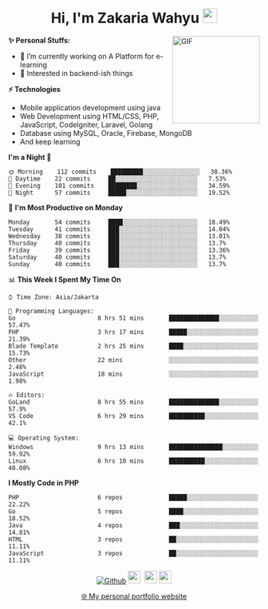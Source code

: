 <h1 align="center">Hi, I'm Zakaria Wahyu <img src="https://github.com/TheDudeThatCode/TheDudeThatCode/blob/master/Assets/Hi.gif" width="29px"></h1>

<img align="right" alt="GIF" height="175px" src="https://www.nayakapratama.co.id/wp-content/uploads/2019/07/Website-Maintenance.gif" />

**✨ Personal Stuffs:**
- 🔭 I’m currently working on A Platform for e-learning 
- 🌱 Interested in backend-ish things

**⚡ Technologies**
- Mobile application development using java
- Web Development using HTML/CSS, PHP, JavaScript, CodeIgniter, Laravel, Golang
- Database using MySQL, Oracle, Firebase, MongoDB
- And keep learning

<!--START_SECTION:waka-->
**I'm a Night 🦉** 

```text
🌞 Morning    112 commits    █████████░░░░░░░░░░░░░░░░   38.36% 
🌆 Daytime    22 commits     ██░░░░░░░░░░░░░░░░░░░░░░░   7.53% 
🌃 Evening    101 commits    ████████░░░░░░░░░░░░░░░░░   34.59% 
🌙 Night      57 commits     █████░░░░░░░░░░░░░░░░░░░░   19.52%

```
📅 **I'm Most Productive on Monday** 

```text
Monday       54 commits     ████░░░░░░░░░░░░░░░░░░░░░   18.49% 
Tuesday      41 commits     ███░░░░░░░░░░░░░░░░░░░░░░   14.04% 
Wednesday    38 commits     ███░░░░░░░░░░░░░░░░░░░░░░   13.01% 
Thursday     40 commits     ███░░░░░░░░░░░░░░░░░░░░░░   13.7% 
Friday       39 commits     ███░░░░░░░░░░░░░░░░░░░░░░   13.36% 
Saturday     40 commits     ███░░░░░░░░░░░░░░░░░░░░░░   13.7% 
Sunday       40 commits     ███░░░░░░░░░░░░░░░░░░░░░░   13.7%

```


📊 **This Week I Spent My Time On** 

```text
⌚︎ Time Zone: Asia/Jakarta

💬 Programming Languages: 
Go                       8 hrs 51 mins       ██████████████░░░░░░░░░░░   57.47% 
PHP                      3 hrs 17 mins       █████░░░░░░░░░░░░░░░░░░░░   21.39% 
Blade Template           2 hrs 25 mins       ████░░░░░░░░░░░░░░░░░░░░░   15.73% 
Other                    22 mins             ░░░░░░░░░░░░░░░░░░░░░░░░░   2.48% 
JavaScript               18 mins             ░░░░░░░░░░░░░░░░░░░░░░░░░   1.98%

🔥 Editors: 
GoLand                   8 hrs 55 mins       ██████████████░░░░░░░░░░░   57.9% 
VS Code                  6 hrs 29 mins       ██████████░░░░░░░░░░░░░░░   42.1%

💻 Operating System: 
Windows                  9 hrs 13 mins       ███████████████░░░░░░░░░░   59.92% 
Linux                    6 hrs 10 mins       ██████████░░░░░░░░░░░░░░░   40.08%

```

**I Mostly Code in PHP** 

```text
PHP                      6 repos             █████░░░░░░░░░░░░░░░░░░░░   22.22% 
Go                       5 repos             ████░░░░░░░░░░░░░░░░░░░░░   18.52% 
Java                     4 repos             ███░░░░░░░░░░░░░░░░░░░░░░   14.81% 
HTML                     3 repos             ██░░░░░░░░░░░░░░░░░░░░░░░   11.11% 
JavaScript               3 repos             ██░░░░░░░░░░░░░░░░░░░░░░░   11.11%

```



<!--END_SECTION:waka-->

<p align="center">
<a href="https://github.com/zakariawahyu" target="_blank"><img alt="Github" src="https://img.shields.io/badge/GitHub-%2312100E.svg?&style=for-the-badge&logo=Github&logoColor=white" /></a>
<a href="https://www.twitter.com/_zakariawahyu"><img src="https://img.shields.io/badge/twitter-%231DA1F2.svg?&style=for-the-badge&logo=twitter&logoColor=white" height=25></a> 
<a href="https://www.linkedin.com/in/zakariawahyu"><img src="https://img.shields.io/badge/linkedin-%230077B5.svg?&style=for-the-badge&logo=linkedin&logoColor=white" height=25></a> 
<a href="https://www.instagram.com/_zakariawahyu"><img src="https://img.shields.io/badge/instagram-%23E4405F.svg?&style=for-the-badge&logo=instagram&logoColor=white" height=25></a></p>
<p align="center"><a href="https://www.zakariawahyu.site">🌐 My personal portfolio website</a></p>

